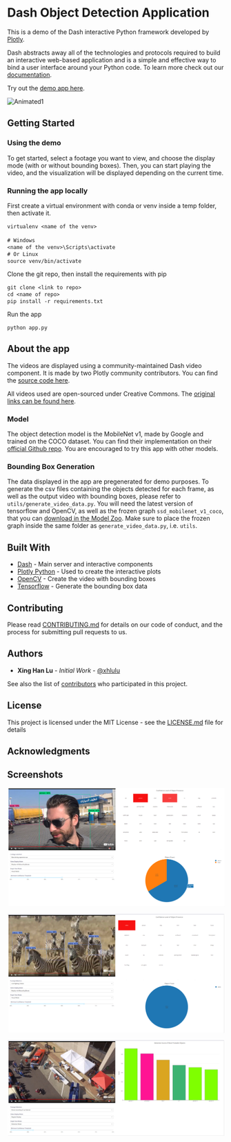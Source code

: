 # Dash Object Detection Application

This is a demo of the Dash interactive Python framework developed by [Plotly](https://plot.ly/).

Dash abstracts away all of the technologies and protocols required to build an interactive web-based application and is a simple and effective way to bind a user interface around your Python code. To learn more check out our [documentation](https://plot.ly/dash).

Try out the [demo app here](https://dash-object-detection.plot.ly/).

![Animated1](images/Animated1.gif)


## Getting Started

### Using the demo

To get started, select a footage you want to view, and choose the display mode (with or without bounding boxes). Then, you can start playing the video, and the visualization will be displayed depending on the current time.

### Running the app locally

First create a virtual environment with conda or venv inside a temp folder, then activate it.

```
virtualenv <name of the venv>

# Windows
<name of the venv>\Scripts\activate
# Or Linux
source venv/bin/activate
```

Clone the git repo, then install the requirements with pip
```
git clone <link to repo>
cd <name of repo>
pip install -r requirements.txt
```

Run the app
```
python app.py
```

## About the app
The videos are displayed using a community-maintained Dash video component. It is made by two Plotly community contributors. You can find the [source code here](https://github.com/SkyRatInd/Video-Engine-Dash).

All videos used are open-sourced under Creative Commons. The [original links can be found here](data/original_footage.md).

### Model
The object detection model is the MobileNet v1, made by Google and trained on the COCO dataset. You can find their implementation on their [official Github repo](https://github.com/tensorflow/models/blob/master/research/slim/nets/mobilenet_v1.md). You are encouraged to try this app with other models.

### Bounding Box Generation
The data displayed in the app are pregenerated for demo purposes. To generate the csv files containing the objects detected for each frame, as well as the output video with bounding boxes, please refer to `utils/generate_video_data.py`. You will need the latest version of tensorflow and OpenCV, as well as the frozen graph `ssd_mobilenet_v1_coco`, that you can [download in the Model Zoo](https://github.com/tensorflow/models/blob/master/research/object_detection/g3doc/detection_model_zoo.md). Make sure to place the frozen graph inside the same folder as `generate_video_data.py`, i.e. `utils`.

## Built With

* [Dash](https://dash.plot.ly/) - Main server and interactive components
* [Plotly Python](https://plot.ly/python/) - Used to create the interactive plots
* [OpenCV](https://docs.opencv.org/) - Create the video with bounding boxes
* [Tensorflow](https://www.tensorflow.org/api_docs/) - Generate the bounding box data

## Contributing

Please read [CONTRIBUTING.md](CONTRIBUTING.md) for details on our code of conduct, and the process for submitting pull requests to us.

## Authors

* **Xing Han Lu** - *Initial Work* - [@xhlulu](https://github.com/xhlulu)

See also the list of [contributors](https://github.com/your/project/contributors) who participated in this project.

## License

This project is licensed under the MIT License - see the [LICENSE.md](LICENSE.md) file for details

## Acknowledgments

## Screenshots
![Screenshot1](images/Screenshot1.png)

![Screenshot2](images/Screenshot2.png)

![Screenshot3](images/Screenshot3.png)
